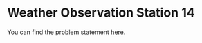 # Weather Observation Station 14

You can find the problem statement [here](https://www.hackerrank.com/challenges/weather-observation-station-14/problem?isFullScreen=false).
